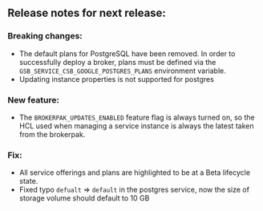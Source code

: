 ## Release notes for next release:

### Breaking changes:
- The default plans for PostgreSQL have been removed. In order to successfully deploy a broker, plans must be defined via the `GSB_SERVICE_CSB_GOOGLE_POSTGRES_PLANS` environment variable.
- Updating instance properties is not supported for postgres

### New feature:
- The `BROKERPAK_UPDATES_ENABLED` feature flag is always turned on, so the HCL used when managing a service instance is always the latest taken from the brokerpak.

### Fix:
- All service offerings and plans are highlighted to be at a Beta lifecycle state.
- Fixed typo `defualt` => `default` in the postgres service, now the size of storage volume should default to 10 GB
